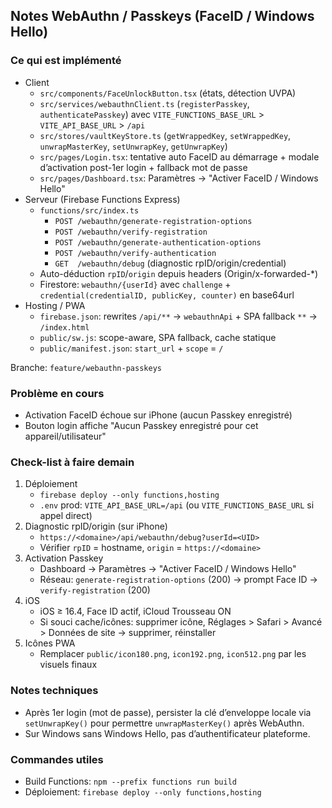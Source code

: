 ## Notes WebAuthn / Passkeys (FaceID / Windows Hello)

### Ce qui est implémenté
- Client
  - `src/components/FaceUnlockButton.tsx` (états, détection UVPA)
  - `src/services/webauthnClient.ts` (`registerPasskey`, `authenticatePasskey`) avec `VITE_FUNCTIONS_BASE_URL` > `VITE_API_BASE_URL` > `/api`
  - `src/stores/vaultKeyStore.ts` (`getWrappedKey`, `setWrappedKey`, `unwrapMasterKey`, `setUnwrapKey`, `getUnwrapKey`)
  - `src/pages/Login.tsx`: tentative auto FaceID au démarrage + modale d’activation post-1er login + fallback mot de passe
  - `src/pages/Dashboard.tsx`: Paramètres → "Activer FaceID / Windows Hello"
- Serveur (Firebase Functions Express)
  - `functions/src/index.ts`
    - `POST /webauthn/generate-registration-options`
    - `POST /webauthn/verify-registration`
    - `POST /webauthn/generate-authentication-options`
    - `POST /webauthn/verify-authentication`
    - `GET  /webauthn/debug` (diagnostic rpID/origin/credential)
  - Auto-déduction `rpID`/`origin` depuis headers (Origin/x-forwarded-*)
  - Firestore: `webauthn/{userId}` avec `challenge` + `credential(credentialID, publicKey, counter)` en base64url
- Hosting / PWA
  - `firebase.json`: rewrites `/api/**` → `webauthnApi` + SPA fallback `**` → `/index.html`
  - `public/sw.js`: scope-aware, SPA fallback, cache statique
  - `public/manifest.json`: `start_url` + `scope` = `/`

Branche: `feature/webauthn-passkeys`

### Problème en cours
- Activation FaceID échoue sur iPhone (aucun Passkey enregistré)
- Bouton login affiche "Aucun Passkey enregistré pour cet appareil/utilisateur"

### Check-list à faire demain
1) Déploiement
   - `firebase deploy --only functions,hosting`
   - `.env` prod: `VITE_API_BASE_URL=/api` (ou `VITE_FUNCTIONS_BASE_URL` si appel direct)
2) Diagnostic rpID/origin (sur iPhone)
   - `https://<domaine>/api/webauthn/debug?userId=<UID>`
   - Vérifier `rpID` = hostname, `origin` = `https://<domaine>`
3) Activation Passkey
   - Dashboard → Paramètres → "Activer FaceID / Windows Hello"
   - Réseau: `generate-registration-options` (200) → prompt Face ID → `verify-registration` (200)
4) iOS
   - iOS ≥ 16.4, Face ID actif, iCloud Trousseau ON
   - Si souci cache/icônes: supprimer icône, Réglages > Safari > Avancé > Données de site → supprimer, réinstaller
5) Icônes PWA
   - Remplacer `public/icon180.png`, `icon192.png`, `icon512.png` par les visuels finaux

### Notes techniques
- Après 1er login (mot de passe), persister la clé d’enveloppe locale via `setUnwrapKey()` pour permettre `unwrapMasterKey()` après WebAuthn.
- Sur Windows sans Windows Hello, pas d’authentificateur plateforme.

### Commandes utiles
- Build Functions: `npm --prefix functions run build`
- Déploiement: `firebase deploy --only functions,hosting`

